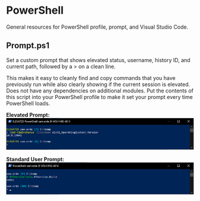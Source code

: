# PowerShell
General resources for PowerShell profile, prompt, and Visual Studio Code. 

## Prompt.ps1
Set a custom prompt that shows elevated status, username, history ID, and current path, followed by a > on a clean line. 

This makes it easy to cleanly find and copy commands that you have previously run while also clearly showing if the current session is elevated. Does not have any dependencies on additional modules. Put the contents of this script into your PowerShell profile to make it set your prompt every time PowerShell loads.

**Elevated Prompt:**
![Elevated Prompt](/images/prompt-elevated.png)

**Standard User Prompt:**
![Standard Prompt](/images/prompt-not-elevated.png)
